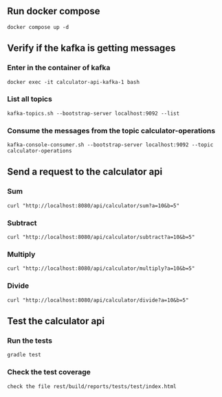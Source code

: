 ## Run docker compose
```
docker compose up -d
```

## Verify if the kafka is getting messages

### Enter in the container of kafka
```
docker exec -it calculator-api-kafka-1 bash
```

### List all topics
```
kafka-topics.sh --bootstrap-server localhost:9092 --list
```

### Consume the messages from the topic calculator-operations
```
kafka-console-consumer.sh --bootstrap-server localhost:9092 --topic calculator-operations
```

## Send a request to the calculator api
### Sum
```
curl "http://localhost:8080/api/calculator/sum?a=10&b=5"
```

### Subtract
```
curl "http://localhost:8080/api/calculator/subtract?a=10&b=5"
```

### Multiply
```
curl "http://localhost:8080/api/calculator/multiply?a=10&b=5"
```

### Divide
```
curl "http://localhost:8080/api/calculator/divide?a=10&b=5"
```


## Test the calculator api
### Run the tests
```
gradle test
```

### Check the test coverage
```
check the file rest/build/reports/tests/test/index.html
```
